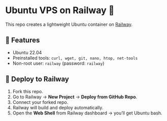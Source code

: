 # Ubuntu VPS on Railway 🚀

This repo creates a lightweight Ubuntu container on [Railway](https://railway.app).

## 🔧 Features
- Ubuntu 22.04
- Preinstalled tools: `curl, wget, git, nano, htop, net-tools`
- Non-root user: `railway` (password: `railway`)

## 🚀 Deploy to Railway
1. Fork this repo.
2. Go to Railway → **New Project** → **Deploy from GitHub Repo**.
3. Connect your forked repo.
4. Railway will build and deploy automatically.
5. Open the **Web Shell** from Railway dashboard → you’ll get Ubuntu bash.
